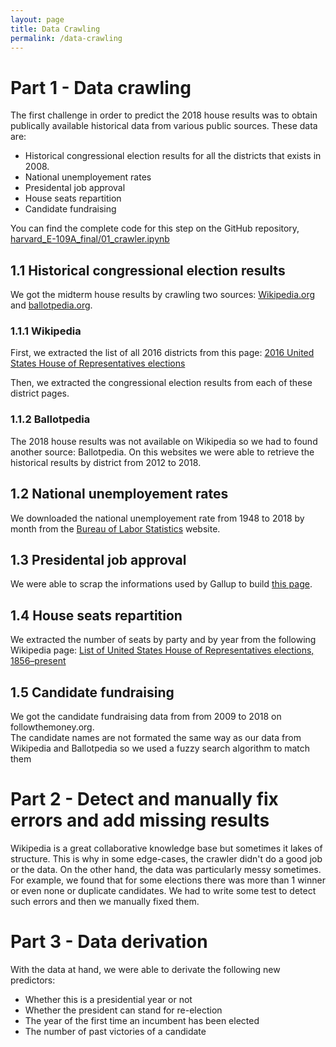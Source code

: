 ```yaml
---
layout: page
title: Data Crawling
permalink: /data-crawling
---
```

# Part 1 - Data crawling

The first challenge in order to predict the 2018 house results was to obtain publically available historical data from various public sources. These data are:  

- Historical congressional election results for all the districts that exists in 2008.  
- National unemployement rates
- Presidental job approval
- House seats repartition
- Candidate fundraising

You can find the complete code for this step on the GitHub repository, [harvard_E-109A_final/01_crawler.ipynb](https://github.com/pmary/harvard_E-109A_final/blob/master/01_crawler.ipynb)

## 1.1 Historical congressional election results
We got the midterm house results by crawling two sources: [Wikipedia.org](https://wikipedia.org) and [ballotpedia.org](https://ballotpedia.org).

### 1.1.1 Wikipedia
First, we extracted the list of all 2016 districts from this page: [2016 United States House of Representatives elections](https://en.wikipedia.org/wiki/2016_United_States_House_of_Representatives_elections)  

Then, we extracted the congressional election results from each of these district pages.

### 1.1.2 Ballotpedia
The 2018 house results was not available on Wikipedia so we had to found another source: Ballotpedia.
On this websites we were able to retrieve the historical results by district from 2012 to 2018.  

## 1.2 National unemployement rates
We downloaded the national unemployement rate from 1948 to 2018 by month from the [Bureau of Labor Statistics](https://data.bls.gov) website.  

## 1.3 Presidental job approval
We were able to scrap the informations used by Gallup to build [this page](https://news.gallup.com/interactives/185273/presidential-job-approval-center.aspx).

## 1.4 House seats repartition
We extracted the number of seats by party and by year from the following Wikipedia page: [List of United States House of Representatives elections, 1856–present](https://en.wikipedia.org/wiki/List_of_United_States_House_of_Representatives_elections,_1856%E2%80%93present)

## 1.5 Candidate fundraising
We got the candidate fundraising data from from 2009 to 2018 on followthemoney.org.  
The candidate names are not formated the same way as our data from Wikipedia and Ballotpedia so we used a fuzzy search algorithm to match them

# Part 2 - Detect and manually fix errors and add missing results
Wikipedia is a great collaborative knowledge base but sometimes it lakes of structure.
This is why in some edge-cases, the crawler didn't do a good job or the data. On the other hand, the data was particularly messy sometimes. For example, we found that for some elections there was more than 1 winner or even none or duplicate candidates. We had to write some test to detect such errors and then we manually fixed them.  

# Part 3 - Data derivation
With the data at hand, we were able to derivate the following new predictors:  

- Whether this is a presidential year or not
- Whether the president can stand for re-election
- The year of the first time an incumbent has been elected
- The number of past victories of a candidate
